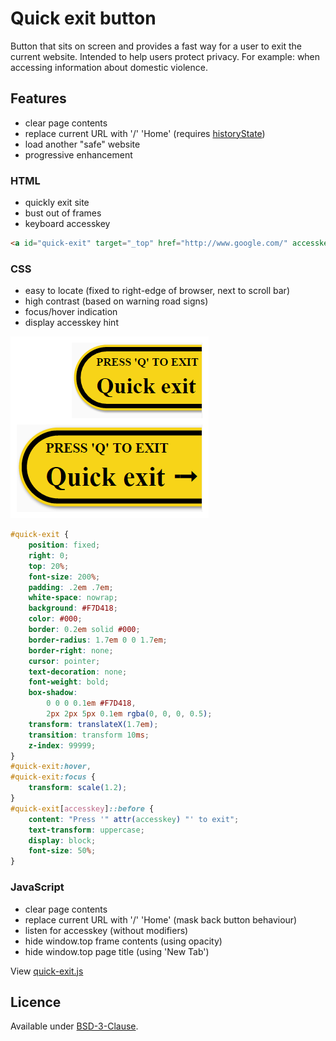 Quick exit button
=================

Button that sits on screen and provides a fast way for a user to exit the current website.
Intended to help users protect privacy. For example: when accessing information about domestic violence.

Features
--------

- clear page contents
- replace current URL with '/' 'Home' (requires [historyState](http://caniuse.com/#feat=history))
- load another "safe" website
- progressive enhancement

### HTML

- quickly exit site
- bust out of frames
- keyboard accesskey

```html
<a id="quick-exit" target="_top" href="http://www.google.com/" accesskey="q">Quick exit ➟</a>
```

### CSS

- easy to locate (fixed to right-edge of browser, next to scroll bar)
- high contrast (based on warning road signs)
- focus/hover indication
- display accesskey hint

![Screenshot of default and hover states](quick-exit-css.png)

```css
#quick-exit {
	position: fixed;
	right: 0;
	top: 20%;
	font-size: 200%;
	padding: .2em .7em;
	white-space: nowrap;
	background: #F7D418;
	color: #000;
	border: 0.2em solid #000;
	border-radius: 1.7em 0 0 1.7em;
	border-right: none;
	cursor: pointer;
	text-decoration: none;
	font-weight: bold;
	box-shadow:
		0 0 0 0.1em #F7D418,
		2px 2px 5px 0.1em rgba(0, 0, 0, 0.5);
	transform: translateX(1.7em);
	transition: transform 10ms;
	z-index: 99999;
}
#quick-exit:hover,
#quick-exit:focus {
	transform: scale(1.2);
}
#quick-exit[accesskey]::before {
    content: "Press '" attr(accesskey) "' to exit";
    text-transform: uppercase;
    display: block;
    font-size: 50%;
}
```

### JavaScript

- clear page contents
- replace current URL with '/' 'Home' (mask back button behaviour)
- listen for accesskey (without modifiers)
- hide window.top frame contents (using opacity)
- hide window.top page title (using 'New Tab')

View [quick-exit.js](quick-exit.js)


Licence
-------

Available under [BSD-3-Clause](LICENSE).
